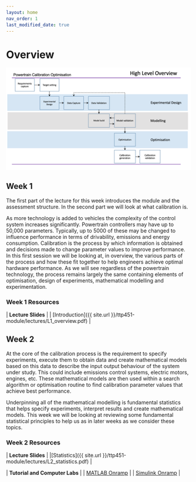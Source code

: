 ```yaml
---
layout: home
nav_order: 1
last_modified_date: true
---
```


# Overview

![image](process_overview.png)

## Week 1

The first part of the lecture for this week introduces the module and the assessment structure. In the second part we will look at what calibration is.

As more technology is added to vehicles the complexity of the control system increases significantly. Powertrain controllers may have up to 50,000 parameters. Typically, up to 5000 of these may be changed to influence performance in terms of drivability, emissions and energy consumption. Calibration is the process by which information is obtained and decisions made to change parameter values to improve performance.  In this first session we will be looking at, in overview, the various parts of the process and how these fit together to help engineers achieve optimal hardware performance. As we will see regardless of the powertrain technology, the process remains largely the same containing elements of optimisation, design of experiments, mathematical modelling and experimentation.

### Week 1 Resources

| **Lecture Slides**  |
| [Introduction]({{ site.url }}/ttp451-module/lectures/L1_overview.pdf) |

## Week 2

At the core of the calibration process is the requirement to specify experiments, execute them to obtain data and create mathematical models based on this data to describe the input output behaviour of the system under study. This could include emissions control systems, electric motors, engines, etc. These mathematical models are then used within a search algorithm or optimisation routine to find calibration parameter values that achieve best performance.

Underpinning all of the mathematical modelling is fundamental statistics that helps specify experiments, interpret results and create mathematical models. This week we will be looking at reviewing some fundamental statistical principles to help us as in later weeks as we consider these topics.

### Week 2 Resources

| **Lecture Slides**  |
|[Statistics]({{ site.url }}/ttp451-module/lectures/L2_statistics.pdf) |

| **Tutorial and Computer Labs** |
| [MATLAB Onramp](https://uk.mathworks.com/learn/tutorials/matlab-onramp.html) |
| [Simulink Onramp](https://uk.mathworks.com/learn/tutorials/simulink-onramp.html) |
